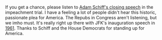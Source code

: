 If you get a chance, please listen to <a href="https://twitter.com/RepAdamSchiff/status/1224428088953581569">Adam Schiff's closing speech</a> in the impeachment trial. I have a feeling a lot of people didn't hear this historic, passionate plea for America. The Repubs in Congress aren't listening, but we imho must. It's really right up there with JFK's inauguration speech in <a href="https://en.wikipedia.org/wiki/Inauguration_of_John_F._Kennedy">1961</a>. Thanks to Schiff and the House Democrats for standing up for America. 
